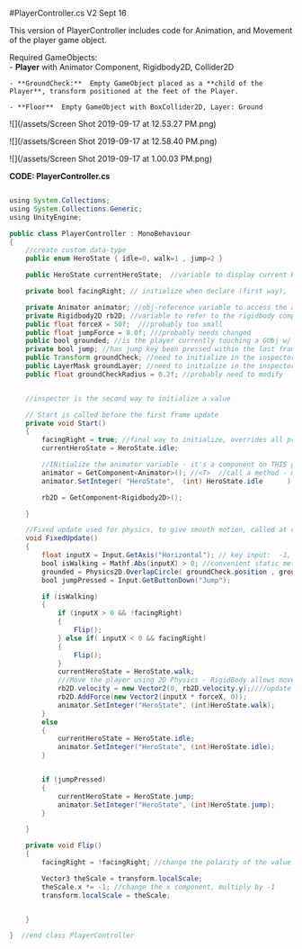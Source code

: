 #PlayerController.cs V2 Sept 16

This version of PlayerController includes code for Animation, and Movement of the player game object.

Required GameObjects:  
    - **Player** with Animator Component, Rigidbody2D, Collider2D

    - **GroundCheck:**  Empty GameObject placed as a **child of the Player**, transform positioned at the feet of the Player.

    - **Floor**  Empty GameObject with BoxCollider2D, Layer: Ground


![](/assets/Screen Shot 2019-09-17 at 12.53.27 PM.png)

![](/assets/Screen Shot 2019-09-17 at 12.58.40 PM.png)

![](/assets/Screen Shot 2019-09-17 at 1.00.03 PM.png)

**CODE: PlayerController.cs**


```java

using System.Collections;
using System.Collections.Generic;
using UnityEngine;

public class PlayerController : MonoBehaviour
{
    //create custom data-type
    public enum HeroState { idle=0, walk=1 , jump=2 }

    public HeroState currentHeroState;  //variable to display current HeroState in inspector

    private bool facingRight; // initialize when declare (first way),  false by default

    private Animator animator; //obj-reference variable to access the animator component on this gameObject
    private Rigidbody2D rb2D; //variable to refer to the rigidbody component on this GObj
    public float forceX = 50f;  ///probably too small
    public float jumpForce = 8.0f; ///probably needs changed
    public bool grounded; //is the player currently touching a GObj w/ layer Ground
    private bool jump; //has jump key been pressed within the last frame
    public Transform groundCheck; //need to initialize in the inspector!! (set to GroundCheck gameObject)
    public LayerMask groundLayer; //need to initialize in the inspector!!  (Set as 'Ground' Layer)
    public float groundCheckRadius = 0.2f; //probably need to modify


    //inspector is the second way to initialize a value

    // Start is called before the first frame update
    private void Start()
    {
        facingRight = true; //final way to initialize, overrides all prior settings
        currentHeroState = HeroState.idle;

        //INitialize the animator variable - it's a component on THIS gameObject
        animator = GetComponent<Animator>(); //<T>  //call a method - make connection to component on gameObject in Unity scene
        animator.SetInteger( "HeroState",  (int) HeroState.idle      );

        rb2D = GetComponent<Rigidbody2D>();

    }

    //Fixed update used for physics, to give smooth motion, called at consistent time increments
    void FixedUpdate()
    {
        float inputX = Input.GetAxis("Horizontal"); // key input:  -1, 0, 1
        bool isWalking = Mathf.Abs(inputX) > 0; //convenient static method
        grounded = Physics2D.OverlapCircle( groundCheck.position , groundCheckRadius,groundLayer );
        bool jumpPressed = Input.GetButtonDown("Jump");

        if (isWalking)
        {
            if (inputX > 0 && !facingRight)
            {
                Flip();
            } else if( inputX < 0 && facingRight)
            {
                Flip();
            }
            currentHeroState = HeroState.walk;
            ///Move the player using 2D Physics - RigidBody allows movement
            rb2D.velocity = new Vector2(0, rb2D.velocity.y);////update his velocity, zero out x velocity 
            rb2D.AddForce(new Vector2(inputX * forceX, 0));
            animator.SetInteger("HeroState", (int)HeroState.walk);
        }
        else
        {
            currentHeroState = HeroState.idle;
            animator.SetInteger("HeroState", (int)HeroState.idle);
        }


        if (jumpPressed)
        {
            currentHeroState = HeroState.jump;
            animator.SetInteger("HeroState", (int)HeroState.jump);
        }

    }

    private void Flip()
    {
        facingRight = !facingRight; //change the polarity of the value

        Vector3 theScale = transform.localScale;
        theScale.x *= -1; //change the x component, multiply by -1
        transform.localScale = theScale;


    }

}  //end class PlayerController
```


